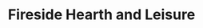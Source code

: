---
title: "Fireside Hearth and Leisure"
url: /cheboygan/fireside-hearth-and-leisure/
shop: fireplace
---